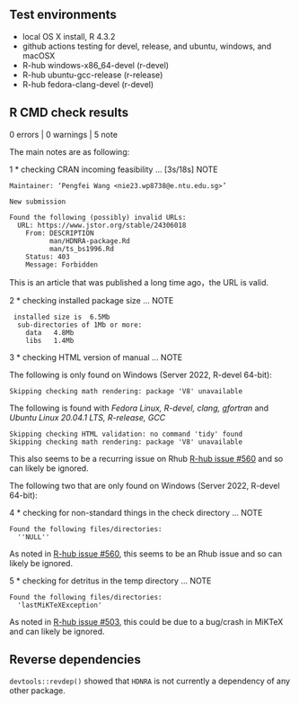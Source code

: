 ## Test environments

-   local OS X install, R 4.3.2
-   github actions testing for devel, release, and ubuntu, windows, and macOSX
-   R-hub windows-x86_64-devel (r-devel)
-   R-hub ubuntu-gcc-release (r-release)
-   R-hub fedora-clang-devel (r-devel)

## R CMD check results

0 errors \| 0 warnings \| 5 note

The main notes are as following:

1 \* checking CRAN incoming feasibility ... [3s/18s] NOTE

```         
Maintainer: ‘Pengfei Wang <nie23.wp8738@e.ntu.edu.sg>’

New submission

Found the following (possibly) invalid URLs:
  URL: https://www.jstor.org/stable/24306018
    From: DESCRIPTION
          man/HDNRA-package.Rd
          man/ts_bs1996.Rd
    Status: 403
    Message: Forbidden
```
This is an article that was published a long time ago，the URL is valid. 

2 \* checking installed package size ... NOTE

```         
 installed size is  6.5Mb
  sub-directories of 1Mb or more:
    data   4.8Mb
    libs   1.4Mb
```

3 \* checking HTML version of manual ... NOTE

The following is only found on Windows (Server 2022, R-devel 64-bit):

```         
Skipping checking math rendering: package 'V8' unavailable
```

The following is found with *Fedora Linux, R-devel, clang, gfortran* and *Ubuntu Linux 20.04.1 LTS, R-release, GCC*

```         
Skipping checking HTML validation: no command 'tidy' found
Skipping checking math rendering: package 'V8' unavailable
```

This also seems to be a recurring issue on Rhub [R-hub issue #560](https://github.com/r-hub/rhub/issues/548) and so can likely be ignored.

The following two that are only found on Windows (Server 2022, R-devel 64-bit):

4 \* checking for non-standard things in the check directory ... NOTE

```         
Found the following files/directories:
  ''NULL''
```

As noted in [R-hub issue #560](https://github.com/r-hub/rhub/issues/560), this seems to be an Rhub issue and so can likely be ignored.

5 \* checking for detritus in the temp directory ... NOTE

```         
Found the following files/directories:
  'lastMiKTeXException'
```

As noted in [R-hub issue #503](https://github.com/r-hub/rhub/issues/503), this could be due to a bug/crash in MiKTeX and can likely be ignored.

## Reverse dependencies

`devtools::revdep()` showed that `HDNRA` is not currently a dependency of any other package.
